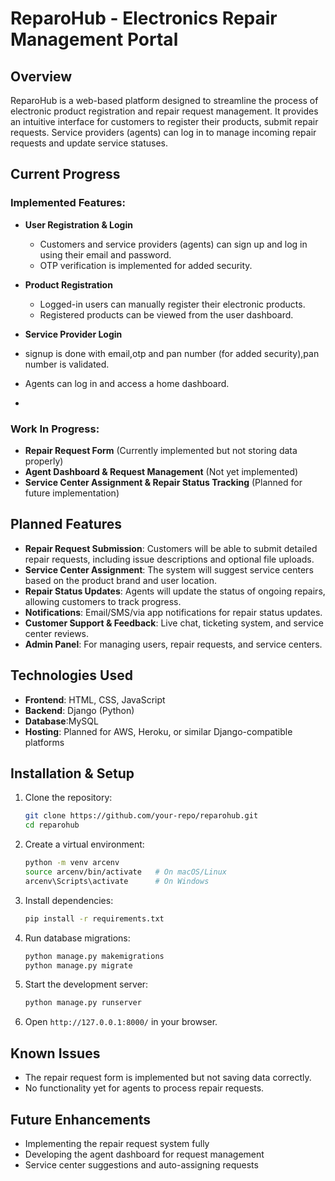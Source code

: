 # ReparoHub - Electronics Repair Management Portal

## Overview
ReparoHub is a web-based platform designed to streamline the process of electronic product registration and repair request management. It provides an intuitive interface for customers to register their products, submit repair requests. Service providers (agents) can log in to manage incoming repair requests and update service statuses.

## Current Progress
### Implemented Features:
- **User Registration & Login**
  - Customers and service providers (agents) can sign up and log in using their email and password.
  - OTP verification is implemented for added security.
  
- **Product Registration**
  - Logged-in users can manually register their electronic products.
  - Registered products can be viewed from the user dashboard.
  
- **Service Provider Login**
-   signup is done with email,otp and pan number (for added security),pan number is validated.
  - Agents can log in and access a home dashboard.
  - 

### Work In Progress:
- **Repair Request Form** (Currently implemented but not storing data properly)
- **Agent Dashboard & Request Management** (Not yet implemented)
- **Service Center Assignment & Repair Status Tracking** (Planned for future implementation)

## Planned Features
- **Repair Request Submission**: Customers will be able to submit detailed repair requests, including issue descriptions and optional file uploads.
- **Service Center Assignment**: The system will suggest service centers based on the product brand and user location.
- **Repair Status Updates**: Agents will update the status of ongoing repairs, allowing customers to track progress.
- **Notifications**: Email/SMS/via app notifications for repair status updates.
- **Customer Support & Feedback**: Live chat, ticketing system, and service center reviews.
- **Admin Panel**: For managing users, repair requests, and service centers.

## Technologies Used
- **Frontend**: HTML, CSS, JavaScript
- **Backend**: Django (Python)
- **Database**:MySQL
- **Hosting**: Planned for AWS, Heroku, or similar Django-compatible platforms

## Installation & Setup
1. Clone the repository:
   ```bash
   git clone https://github.com/your-repo/reparohub.git
   cd reparohub
   ```
2. Create a virtual environment:
   ```bash
   python -m venv arcenv
   source arcenv/bin/activate   # On macOS/Linux
   arcenv\Scripts\activate      # On Windows
   ```
3. Install dependencies:
   ```bash
   pip install -r requirements.txt
   ```
4. Run database migrations:
   ```bash
   python manage.py makemigrations
   python manage.py migrate
   ```
5. Start the development server:
   ```bash
   python manage.py runserver
   ```
6. Open `http://127.0.0.1:8000/` in your browser.

## Known Issues
- The repair request form is implemented but not saving data correctly.
- No functionality yet for agents to process repair requests.

## Future Enhancements
- Implementing the repair request system fully
- Developing the agent dashboard for request management
- Service center suggestions and auto-assigning requests



